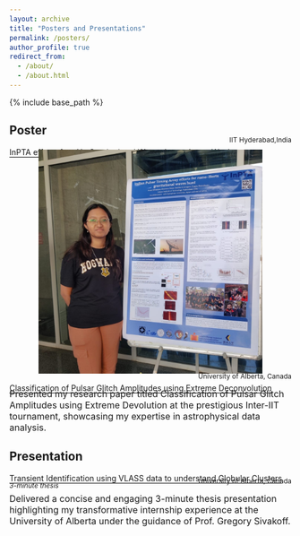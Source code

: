 ```yaml
---
layout: archive
title: "Posters and Presentations"
permalink: /posters/
author_profile: true
redirect_from: 
  - /about/
  - /about.html
---
```



{% include base_path %}


## Poster
<span style="border-bottom: 1px solid black; display: inline-block; margin-bottom: 0.4em;">InPTA efforts for nHz Gravitational Waves hunt -Japan Week</span> 
<div style="text-align: right;margin-top: -60px;"><span style="font-size: 12px;">IIT Hyderabad,India</span></div>
  
<!----<font size="3">Japan</font>--->
<div style="text-align: center;margin-top:10px">
  <img src="/files/cropped japan.jpeg" alt="Japan" width="400">
</div>


<span style="border-bottom: 1px solid black; display: inline-block; margin-bottom: 0.4em;">Classification of Pulsar Glitch Amplitudes using Extreme Deconvolution</span> 
<!---<div style="text-align: left;margin-top: -25px;"><span style="font-size: 12px;"><em>Poster Presentation</em></span></div>--->
<div style="text-align: right;margin-top: -60px;"><span style="font-size: 12px;">University of Alberta, Canada</span></div>
  
<font size="3">Presented my research paper titled Classification of Pulsar Glitch Amplitudes using Extreme Devolution at the prestigious
Inter-IIT tournament, showcasing my expertise in astrophysical data analysis.</font>


## Presentation  
<span style="border-bottom: 1px solid black; display: inline-block; margin-bottom: 0.4em;">Transient Identification using VLASS data to understand Globular Clusters</span>
<div style="text-align: left;margin-top: -25px;"><span style="font-size: 12px;"><em>3-minute thesis</em></span></div>
<div style="text-align: right;margin-top: -25px;"><span style="font-size: 12px;">University of Alberta, Canada</span></div>
  
<font size="3">Delivered a concise and engaging 3-minute thesis presentation highlighting my transformative internship experience at the
University of Alberta under the guidance of Prof. Gregory Sivakoff.</font>


